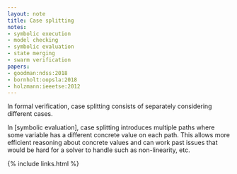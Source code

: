 ```yaml
---
layout: note
title: Case splitting
notes:
- symbolic execution
- model checking
- symbolic evaluation
- state merging
- swarm verification
papers:
- goodman:ndss:2018
- bornholt:oopsla:2018
- holzmann:ieeetse:2012
---
```


In formal verification, case splitting consists of separately considering
different cases.

In [symbolic evaluation], case splitting introduces multiple paths where some
variable has a different concrete value on each path.
This allows more efficient reasoning about concrete values and can work
past issues that would be hard for a solver to handle such as non-linearity, etc.

{% include links.html %}
